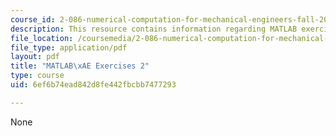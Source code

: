 ```yaml
---
course_id: 2-086-numerical-computation-for-mechanical-engineers-fall-2012
description: This resource contains information regarding MATLAB exercises 2.
file_location: /coursemedia/2-086-numerical-computation-for-mechanical-engineers-fall-2012/6ef6b74ead842d8fe442fbcbb7477293_MIT2_086F12_matlab_ex2.pdf
file_type: application/pdf
layout: pdf
title: "MATLAB\xAE Exercises 2"
type: course
uid: 6ef6b74ead842d8fe442fbcbb7477293

---
```

None
